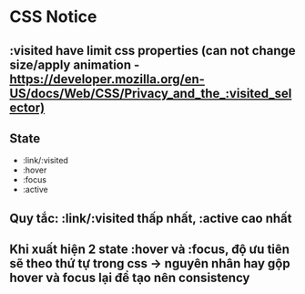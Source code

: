 # CSS Notice

## :visited have limit css properties (can not change size/apply animation - <https://developer.mozilla.org/en-US/docs/Web/CSS/Privacy_and_the_:visited_selector)>

## State

- :link/:visited
- :hover
- :focus
- :active

## Quy tắc: :link/:visited thấp nhất, :active cao nhất

## Khi xuất hiện 2 state :hover và :focus, độ ưu tiên sẽ theo thứ tự trong css -> nguyên nhân hay gộp hover và focus lại để tạo nên consistency
